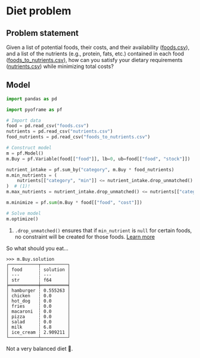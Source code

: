 # Diet problem

## Problem statement

Given a list of potential foods, their costs, and their availability ([foods.csv](https://github.com/Bravos-Power/pyoframe/blob/main/tests/examples/diet_problem/input_data/foods.csv)), and a list of the nutrients (e.g., protein, fats, etc.) contained in each food ([foods_to_nutrients.csv](https://github.com/Bravos-Power/pyoframe/blob/main/tests/examples/diet_problem/input_data/foods_to_nutrients.csv)), how can you satisfy your dietary requirements ([nutrients.csv](https://github.com/Bravos-Power/pyoframe/blob/main/tests/examples/diet_problem/input_data/nutrients.csv)) while minimizing total costs?

## Model

<!-- invisible-code-block: python
import os

os.chdir(os.path.join(os.getcwd(), "tests/examples/diet_problem/input_data"))
-->

```python
import pandas as pd

import pyoframe as pf

# Import data
food = pd.read_csv("foods.csv")
nutrients = pd.read_csv("nutrients.csv")
food_nutrients = pd.read_csv("foods_to_nutrients.csv")

# Construct model
m = pf.Model()
m.Buy = pf.Variable(food[["food"]], lb=0, ub=food[["food", "stock"]])

nutrient_intake = pf.sum_by("category", m.Buy * food_nutrients)
m.min_nutrients = (
    nutrients[["category", "min"]] <= nutrient_intake.drop_unmatched()
)  # (1)!
m.max_nutrients = nutrient_intake.drop_unmatched() <= nutrients[["category", "max"]]

m.minimize = pf.sum(m.Buy * food[["food", "cost"]])

# Solve model
m.optimize()
```

1. `.drop_unmatched()` ensures that if `min_nutrient` is `null` for certain foods, no constraint will be created for those foods. [Learn more](../learn/getting-started/special-functions.md#drop_unmatched-and-keep_unmatched)

So what should you eat...

```pycon
>>> m.Buy.solution
┌───────────┬──────────┐
│ food      ┆ solution │
│ ---       ┆ ---      │
│ str       ┆ f64      │
╞═══════════╪══════════╡
│ hamburger ┆ 0.555263 │
│ chicken   ┆ 0.0      │
│ hot_dog   ┆ 0.0      │
│ fries     ┆ 0.0      │
│ macaroni  ┆ 0.0      │
│ pizza     ┆ 0.0      │
│ salad     ┆ 0.0      │
│ milk      ┆ 6.8      │
│ ice_cream ┆ 2.909211 │
└───────────┴──────────┘

```

Not a very balanced diet :thinking:.
